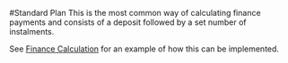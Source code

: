 #Standard Plan
This is the most common way of calculating finance payments and consists of a deposit followed by a set number of instalments.

See [Finance Calculation](FinanceCalculation.md) for an example of how this can be implemented.